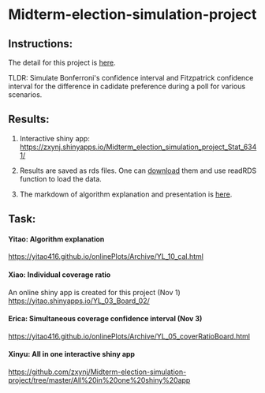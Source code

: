 # Midterm-election-simulation-project

## Instructions:
The detail for this project is [here](https://www.utdallas.edu/~ammann/stat6341/node10.html).

TLDR: Simulate Bonferroni's confidence interval and Fitzpatrick confidence interval for the difference in cadidate preference during a poll for various scenarios.

## Results:

1. Interactive shiny app:
https://zxynj.shinyapps.io/Midterm_election_simulation_project_Stat_6341/

2. Results are saved as rds files. One can [download](https://github.com/zxynj/Midterm-election-simulation-project/tree/master/Result%20rds%20file) them and use readRDS function to load the data.

3. The markdown of algorithm explanation and presentation is [here](https://github.com/zxynj/Midterm-election-simulation-project/tree/master/Presentation).

## Task:

#### Yitao: Algorithm explanation

https://yitao416.github.io/onlinePlots/Archive/YL_10_cal.html

#### Xiao: Individual coverage ratio

An online shiny app is created for this project (Nov 1)
https://yitao.shinyapps.io/YL_03_Board_02/


#### Erica: Simultaneous coverage confidence interval (Nov 3)

https://yitao416.github.io/onlinePlots/Archive/YL_05_coverRatioBoard.html

#### Xinyu: All in one interactive shiny app

https://github.com/zxynj/Midterm-election-simulation-project/tree/master/All%20in%20one%20shiny%20app
